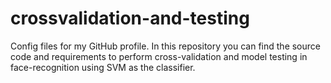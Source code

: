 # crossvalidation-and-testing
Config files for my GitHub profile.
In this repository you can find the source code and requirements to perform cross-validation and model testing in face-recognition using SVM as the classifier.
